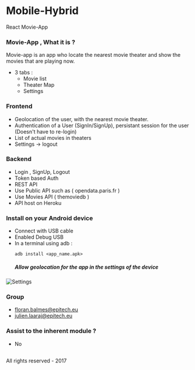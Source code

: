 # Mobile-Hybrid
React Movie-App 


### Movie-App , What it is ? ###

 Movie-app is an app who locate the nearest movie theater and show the movies that are playing now.
 * 3 tabs :
    - Movie list
    - Theater Map
    - Settings
    
### Frontend ###

* Geolocation of the user, with the nearest movie theater.
* Authentication of a User (SignIn/SignUp), persistant session for the user (Doesn't have to re-login) 
* List of actual movies in theaters
* Settings -> logout

### Backend ###

* Login , SignUp, Logout
* Token based Auth
* REST API
* Use Public API such as ( opendata.paris.fr )
* Use Movies API ( themoviedb )
* API host on Heroku

### Install on your Android device ###

* Connect with USB cable 
* Enabled Debug USB
* In a terminal using adb :
  ```
  adb install <app_name.apk>
  ```
   ##### Allow geolocation for the app in the settings of the device ##### 
 ![Settings](https://i.imgur.com/RtrBsod.jpg)
 

### Group ###

* floran.balmes@epitech.eu
* julien.laaraj@epitech.eu

### Assist to the inherent module ? ###

* No

##
All rights reserved - 2017
